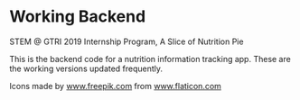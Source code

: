# Working Backend
STEM @ GTRI 2019 Internship Program, A Slice of Nutrition Pie

This is the backend code for a nutrition information tracking app. These are the working versions updated frequently.

Icons made by www.freepik.com  from www.flaticon.com
